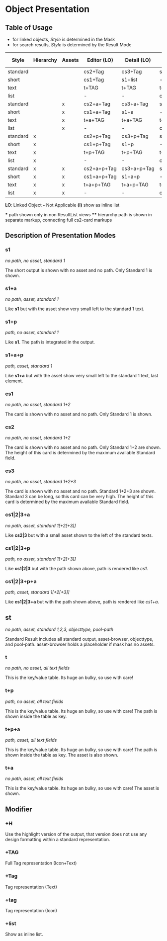 # Object Presentation


## Table of Usage

* for linked objects, *Style* is determined in the Mask
* for search results, *Style* is determined by the Result Mode

|Style     |Hierarchy|Assets|Editor (LO)|Detail (LO)|Search Result |Hierarchy Path |Autocompletion|Bulk Editor|
|----------|---------|------|-----------|-----------|--------------|---------------|--------------|-----------|
| standard |         |      |cs2+Tag    |cs3+Tag    |st+tag        |cs2**          |cs2+Tag+H     |cs2+Tag    |
| short    |         |      |cs1+Tag    |s1+list    |-             |-              |cs1+H         |-          |
| text     |         |      |t+TAG      |t+TAG      |t+TAG         |cs2**          |cs2+Tag+H     |-          |
| list     |         |      |-          |-          |cs3+Tag       |-              |-             |-          |
| standard |         |  x   |cs2+a+Tag  |cs3+a+Tag  |st+tag        |cs2+a**        |cs2+a+Tag+H   |cs2+a+Tag  |
| short    |         |  x   |cs1+a+Tag  |s1+a       |-             |-              |cs1+a+Tag+H   |-          |
| text     |         |  x   |t+a+TAG    |t+a+TAG    |t+a+TAG       |cs2+a**        |cs2+Tag+H     |-          |
| list     |         |  x   |-          |-          |cs3+a+Tag     |-              |-             |-          |
| standard |   x     |      |cs2+p+Tag  |cs3+p+Tag  |st+tag        |-              |cs2+p+Tag+H   |cs2+p+Tag  |
| short    |   x     |      |cs1+p+Tag  |s1+p       |-             |-              |cs1+p+Tag+H   |-          |
| text     |   x     |      |t+p+TAG    |t+p+TAG    |t+p+TAG       |-              |cs1+p+Tag+H   |-          |
| list     |   x     |      |-          |-          |cs3+Tag       |-              |-             |-          |
| standard |   x     |  x   |cs2+a+p+Tag|cs3+a+p+Tag|st+tag        |-              |cs2+a+p+Tag+H |cs2+p+a+Tag|
| short    |   x     |  x   |cs1+a+p+Tag|s1+a+p     |-             |-              |cs2+a+p+Tag+H |-          |
| text     |   x     |  x   |t+a+p+TAG  |t+a+p+TAG  |t+a+p+TAG     |-              |cs2+a+p+Tag+H |-          |
| list     |   x     |  x   |-          |-          |cs3+a+Tag     |-              |-             |-          |

**LO**: Linked Object
**-** Not Applicable
**(l)** show as inline list

**\*** path shown only in non ResultList views
**\*\*** hierarchy path is shown in separate markup, connecting full cs2-card markups


## Description of Presentation Modes


### s1

*no path, no asset, standard 1*

The short output is shown with no asset and no path. Only Standard 1 is shown.

### s1+a

*no path, asset, standard 1*

Like **s1** but with the asset show very small left to the standard 1 text.

### s1+p

*path, no asset, standard 1*

Like **s1**. The path is integrated in the output.

### s1+a+p

*path, asset, standard 1*

Like **s1+a** but with the asset show very small left to the standard 1 text, last element.

### cs1

*no path, no asset, standard 1+2*

The card is shown with no asset and no path. Only Standard 1 is shown.

### cs2

*no path, no asset, standard 1+2*

The card is shown with no asset and no path. Only Standard 1+2 are shown. The height of this card is determined by the maximum available Standard field.

### cs3

*no path, no asset, standard 1+2+3*

The card is shown with no asset and no path. Standard 1+2+3 are shown. Standard 3 can be long, so this card can be very high. The height of this card is determined by the maximum available Standard field.


### cs1|2|3+a

*no path, asset, standard 1[+2[+3]]*

Like **cs2|3** but with a small asset shown to the left of the standard texts.

### cs1|2|3+p

*path, no asset, standard 1[+2[+3]]*

Like **cs1|2|3** but with the path shown above, path is rendered like *cs1*.

### cs1|2|3+p+a

*path, asset, standard 1[+2[+3]]*

Like **cs1|2|3+a** but with the path shown above, path is rendered like *cs1+a*.

## st

*no path, asset, standard 1,2,3, objecttype, pool-path*

Standard Result includes all standard output, asset-browser, objecttype, and pool-path. asset-browser holds a placeholder if mask has no assets.


### t

*no path, no asset, all text fields*

This is the key/value table. Its huge an bulky, so use with care!

### t+p

*path, no asset, all text fields*

This is the key/value table. Its huge an bulky, so use with care! The path
is shown inside the table as key.

### t+p+a

*path, asset, all text fields*

This is the key/value table. Its huge an bulky, so use with care! The path
is shown inside the table as key. The asset is also shown.

### t+a

*no path, asset, all text fields*

This is the key/value table. Its huge an bulky, so use with care! The asset is shown.


## Modifier

### +H

Use the highlight version of the output, that version does not use any design formatting within a standard representation.

### +TAG

Full Tag representation (Icon+Text)

### +Tag

Tag representation (Text)

### +tag

Tag representation (Icon)

### +list

Show as inline list.

